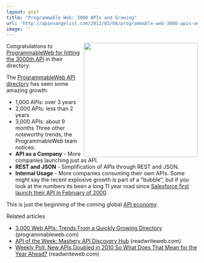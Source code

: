 ```yaml
---
layout: post
title: "Programmable Web: 3000 APIs and Growing"
url: 'http://apievangelist.com/2011/03/08/programmable-web-3000-apis-and-growing/'
image: ''
---
```


<img class="aligncenter c1" src="http://blog.programmableweb.com/wp-content/api-growth.jpg" alt="" width="300" align="right" />Congratulations to [ProgrammableWeb for hitting the 3000th API][1] in their directory.

The [ProgrammableWeb API directory][2] has seen some amazing growth:

  * 1,000 APIs: over 3 years
  * 2,000 APIs: less than 2 years
  * 3,000 APIs: about 9 months
Three other noteworthy trends, the ProgrammableWeb team notices:
  * **API as a Company** \- More companies launching just as API.
  * **REST and JSON** \- Simplification of APIs through REST and JSON.
  * **Internal Usage** \- More companies consuming their own APIs.
Some might say the recent explosive growth is part of a "bubble", but if you look at the numbers its been a long 11 year road since [Salesforce first launch their API in February of 2000][3].

This is just the beginning of the coming global [API economy][4].

Related articles

  * [3,000 Web APIs: Trends From a Quickly Growing Directory][5] (programmableweb.com)
  * [API of the Week: Mashery API Discovery Hub][6] (readwriteweb.com)
  * [Weekly Poll: New APIs Doubled in 2010 So What Does That Mean for the Year Ahead?][7] (readwriteweb.com)

   [1]: http://blog.programmableweb.com/2011/03/08/3000-web-apis/ (Programmable Web hits 3000th API)
   [2]: http://www.programmableweb.com/apis/directory (Programmable Web API Directory)
   [3]: http://blog.apievangelist.com/2011/01/28/history-of-apis-salesforce-com/ (Saleforce Launches API)
   [4]: http://blog.apievangelist.com/2011/01/19/the-new-api-economy/ (API Economy)
   [5]: http://blog.programmableweb.com/2011/03/08/3000-web-apis/
   [6]: http://www.readwriteweb.com/hack/2011/03/api-of-the-week-mashery-api-discovery-hub.php
   [7]: http://www.readwriteweb.com/cloud/2011/01/weekly-poll-new-apis-doubled-i.php
